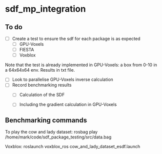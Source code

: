 # sdf_mp_integration

## To do

- [ ] Create a test to ensure the sdf for each package is as expected
    - [ ] GPU-Voxels
    - [ ] FIESTA
    - [ ] Voxblox

Note that the test is already implemented in GPU-Voxels: a box from 0-10 in a 64x64x64 env. Results in txt file.

- [ ] Look to parallelise GPU-Voxels inverse calculation
- [ ] Record benchmarking results
    - [ ] Calculation of the SDF
    - [ ] Including the gradient calculation in GPU-Voxels 


## Benchmarking commands

To play the cow and lady dataset:
rosbag play /home/mark/code/sdf_package_testing/src/data.bag 

Voxblox:
roslaunch voxblox_ros cow_and_lady_dataset_esdf.launch 


